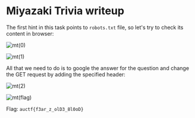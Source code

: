 # Miyazaki Trivia writeup

The first hint in this task points to `robots.txt` file, so let's try to check its content in browser:

![mt(0)](https://user-images.githubusercontent.com/57829161/78537182-bd9c8380-77f7-11ea-907d-0db6f7200a04.png)

![mt(1)](https://user-images.githubusercontent.com/57829161/78537193-c1300a80-77f7-11ea-98a1-8d1b880cff29.png)

All that we need to do is to google the answer for the question and change the GET request by adding the specified header:

![mt(2)](https://user-images.githubusercontent.com/57829161/78537197-c2f9ce00-77f7-11ea-87e1-a897398e711d.png)

![mt(flag)](https://user-images.githubusercontent.com/57829161/78537214-c8571880-77f7-11ea-95b7-ec0abe984c5b.png)

Flag: `auctf{f3ar_z_olD3_8l0oD}`
